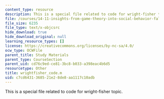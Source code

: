 ```yaml
---
content_type: resource
description: This is a special file related to code for wright-fisher topic.
file: /courses/14-11-insights-from-game-theory-into-social-behavior-fall-2013/c7cd6431368521e28de8aa1117c10adb_wrightfisher_code.m
file_size: 6235
file_type: text/x-objcsrc
hide_download: true
hide_download_original: null
learning_resource_types: []
license: https://creativecommons.org/licenses/by-nc-sa/4.0/
ocw_type: OCWFile
parent_title: Study Materials
parent_type: CourseSection
parent_uid: cd76c9ed-ce81-3bc8-b033-a398eac4b6d5
resourcetype: Other
title: wrightfisher_code.m
uid: c7cd6431-3685-21e2-8de8-aa1117c10adb
---
```

This is a special file related to code for wright-fisher topic.